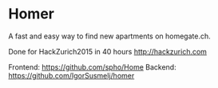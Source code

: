 # Homer

A fast and easy way to find new apartments on homegate.ch.

Done for HackZurich2015 in 40 hours
http://hackzurich.com

Frontend:
https://github.com/spho/Home
Backend:
https://github.com/IgorSusmelj/homer
